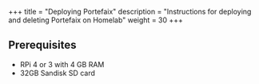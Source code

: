 +++
title = "Deploying Portefaix"
description = "Instructions for deploying and deleting Portefaix on Homelab"
weight = 30
+++

## Prerequisites

* RPi 4 or 3 with 4 GB RAM
* 32GB Sandisk SD card
